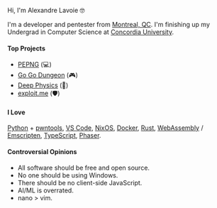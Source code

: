 Hi, I'm Alexandre Lavoie :nerd_face:

I'm a developer and pentester from [Montreal, QC](https://restaurantlabelleprovince.com/). I'm finishing up my Undergrad in Computer Science at [Concordia University](https://www.concordia.ca/).

#### Top Projects

- [PEPNG](https://github.com/pepng-CU) (:computer:)
- [Go Go Dungeon](https://github.com/alexandre-lavoie/Go-Go-Dungeon) (:video_game:)
- [Deep Physics](https://github.com/alexandre-lavoie/deep-physics) (:brain:)
- [exploit.me](https://github.com/alexandre-lavoie/exploit.me) (:shield:)

#### I Love

[Python](https://www.python.org/) + [pwntools](https://github.com/Gallopsled/pwntools), [VS Code](https://code.visualstudio.com/), [NixOS](https://nixos.org/), [Docker](https://www.docker.com/), [Rust](https://www.rust-lang.org/), [WebAssembly](https://webassembly.org/) / [Emscripten](https://emscripten.org/), [TypeScript](https://www.typescriptlang.org/), [Phaser](https://phaser.io/).

#### Controversial Opinions

- All software should be free and open source.
- No one should be using Windows.
- There should be no client-side JavaScript.
- AI/ML is overrated.
- nano > vim.
